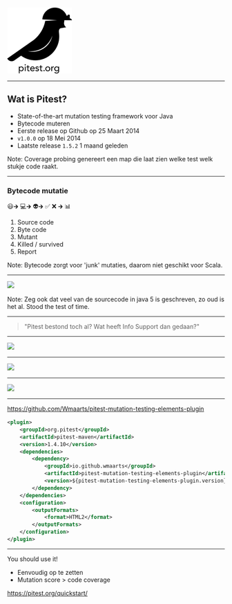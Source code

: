 <!-- .slide: data-background-color="#dedede" -->

![pitest-logo](img/pitest-logo.png)


----
## Wat is Pitest?

- State-of-the-art mutation testing framework voor Java
- Bytecode muteren
- Eerste release op Github op 25 Maart 2014
- `v1.0.0` op 18 Mei 2014
- Laatste release `1.5.2` 1 maand geleden 

Note: Coverage probing genereert een map die laat zien welke test welk stukje code raakt.

----

### Bytecode mutatie
😃🡲 💻🡲 👽🡲 ✅ ❌ 🡲 📊

1. Source code
1. Byte code
1. Mutant
1. Killed / survived
1. Report

Note: Bytecode zorgt voor 'junk' mutaties, daarom niet geschikt voor Scala.

----

<img src="/img/java_5.png" />

Note: Zeg ook dat veel van de sourcecode in java 5 is geschreven, zo oud is het al. Stood the test of time.

----

> "Pitest bestond toch al? Wat heeft Info Support dan gedaan?"

----

<img src="/img/old_report.png" />

----

<img src="/img/hcoles.png" />

----

<img src="/img/new_report.png" />

----

https://github.com/Wmaarts/pitest-mutation-testing-elements-plugin

```xml [6-10,13-15]
<plugin>
    <groupId>org.pitest</groupId>
    <artifactId>pitest-maven</artifactId>
    <version>1.4.10</version>
    <dependencies>
        <dependency>
            <groupId>io.github.wmaarts</groupId>
            <artifactId>pitest-mutation-testing-elements-plugin</artifactId>
            <version>${pitest-mutation-testing-elements-plugin.version}</version>
        </dependency>
    </dependencies>
    <configuration>
        <outputFormats>
            <format>HTML2</format>
        </outputFormats>
    </configuration>
</plugin>
```

----

You should use it!
- Eenvoudig op te zetten
- Mutation score > code coverage

https://pitest.org/quickstart/
